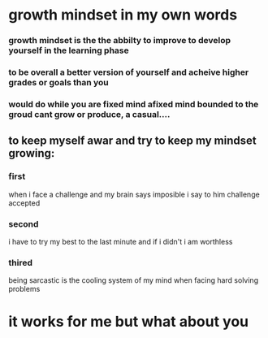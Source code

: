 # growth mindset in my own words 
### growth mindset is the the abbilty to improve to develop yourself in the learning phase
### to be overall a better version of yourself and acheive higher grades or goals than you
### would do while you are fixed mind afixed mind bounded to the groud cant grow or produce, a casual....






## to keep myself awar and try to keep my mindset growing:  

### first 
when i face a challenge and my brain says imposible i say to him challenge accepted

### second 
i have to try my best to the last minute and if i didn't i am worthless

### thired 
being sarcastic is the cooling system of my mind when facing hard solving problems

# it works for me but what about you
